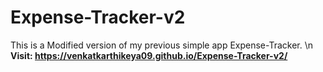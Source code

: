 # Expense-Tracker-v2
This is a Modified version of my previous simple app Expense-Tracker.
\n
<b>Visit: https://venkatkarthikeya09.github.io/Expense-Tracker-v2/ </b>
